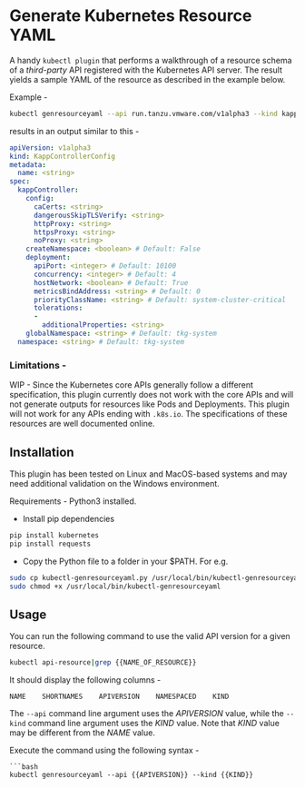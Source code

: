 # Generate Kubernetes Resource YAML 

A handy `kubectl plugin` that performs a walkthrough of a resource schema of a *third-party* API registered with the Kubernetes API server. The result yields a sample YAML of the resource as described in the example below.  

Example - 

```bash
kubectl genresourceyaml --api run.tanzu.vmware.com/v1alpha3 --kind kappControllerConfig 
```

results in an output similar to this - 

```yaml
apiVersion: v1alpha3
kind: KappControllerConfig
metadata:
  name: <string>
spec:
  kappController:
    config:
      caCerts: <string>
      dangerousSkipTLSVerify: <string>
      httpProxy: <string>
      httpsProxy: <string>
      noProxy: <string>
    createNamespace: <boolean> # Default: False
    deployment:
      apiPort: <integer> # Default: 10100
      concurrency: <integer> # Default: 4
      hostNetwork: <boolean> # Default: True
      metricsBindAddress: <string> # Default: 0
      priorityClassName: <string> # Default: system-cluster-critical
      tolerations:
      -
        additionalProperties: <string>
    globalNamespace: <string> # Default: tkg-system
  namespace: <string> # Default: tkg-system
```

### Limitations - 

WIP - Since the Kubernetes core APIs generally follow a different specification, this plugin currently does not work with the core APIs and will not generate outputs for resources like Pods and Deployments. This plugin will not work for any APIs ending with `.k8s.io`. The specifications of these resources are well documented online.

## Installation 

This plugin has been tested on Linux and MacOS-based systems and may need additional validation on the Windows environment. 

Requirements - Python3 installed. 

* Install pip dependencies 
```bash
pip install kubernetes
pip install requests
```

* Copy the Python file to a folder in your $PATH. For e.g.
```bash
sudo cp kubectl-genresourceyaml.py /usr/local/bin/kubectl-genresourceyaml
sudo chmod +x /usr/local/bin/kubectl-genresourceyaml
```

## Usage

You can run the following command to use the valid API version for a given resource.

```bash
kubectl api-resource|grep {{NAME_OF_RESOURCE}}
```
It should display the following columns -

```
NAME    SHORTNAMES    APIVERSION    NAMESPACED    KIND
```

 The `--api` command line argument uses the *APIVERSION* value, while the `--kind` command line argument uses the *KIND* value. Note that *KIND* value may be different from the *NAME* value. 

Execute the command using the following syntax - 
```
```bash
kubectl genresourceyaml --api {{APIVERSION}} --kind {{KIND}}
```
